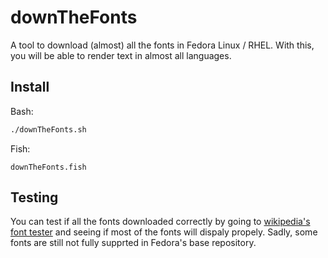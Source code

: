 # downTheFonts
A tool to download (almost) all the fonts in Fedora Linux / RHEL.
With this, you will be able to render text in almost all languages.

## Install

Bash:
```bash
./downTheFonts.sh
```

Fish:
```fish
downTheFonts.fish
```

## Testing
You can test if all the fonts downloaded correctly by going to [wikipedia's font tester](https://en.wikipedia.org/wiki/Help:Multilingual_support#Mongolian)
and seeing if most of the fonts will dispaly propely. Sadly, some fonts are still not fully supprted in Fedora's base repository.
